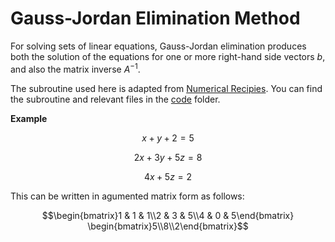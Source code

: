 # Gauss-Jordan Elimination Method
For solving sets of linear equations, Gauss-Jordan elimination produces both the solution of the equations for one or more right-hand side vectors $b$, and also the matrix inverse $A^{−1}$.

The subroutine used here is adapted from [Numerical Recipies](http://phys.uri.edu/nigh/NumRec/bookfpdf/f2-1.pdf). You can find the subroutine and relevant files in the [code](/code/) folder.

**Example**

$$x + y + 2 = 5$$

$$2x + 3y + 5z = 8$$  

$$4x + 5z = 2$$

This can be written in agumented matrix form as follows:  

```math
\begin{bmatrix}1 & 1 & 1\\2 & 3 & 5\\4 & 0 & 5\end{bmatrix}
\begin{bmatrix}5\\8\\2\end{bmatrix}
```
